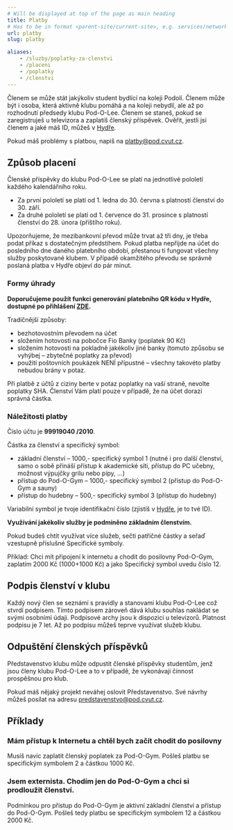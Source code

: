 ```yaml
---
# Will be displayed at top of the page as main heading
title: Platby
# Has to be in format <parent-site/current-site>, e.g. services/network (notice missing slash at the beginning)
url: platby
slug: platby

aliases:
    - /sluzby/poplatky-za-clenstvi
    - /placeni
    - /poplatky
    - /clenstvi
---
```


Členem se může stát jakýkoliv student bydlící na koleji Podolí. Členem může být i osoba, která aktivně klubu pomáhá a na koleji nebydlí, ale až po rozhodnutí předsedy klubu Pod-O-Lee. Členem se staneš, pokud se zaregistruješ u televizora a zaplatíš členský příspěvek. Ověřit, jestli jsi členem a jaké máš ID, můžeš v [Hydře](https://hydra.pod.cvut.cz).

Pokud máš problémy s platbou, napiš na <platby@pod.cvut.cz>.

## Způsob placení

Členské příspěvky do klubu Pod-O-Lee se platí na jednotlivé pololetí každého kalendářního roku.

- Za první pololetí se platí od 1. ledna do 30. června s platností členství do 30. září.
- Za druhé pololetí se platí od 1. července do 31. prosince s platností členství do 28. února (příštího roku).

Upozorňujeme, že mezibankovní převod může trvat až tři dny, je třeba podat příkaz s dostatečným předstihem. Pokud platba nepřijde na účet do posledního dne daného platebního období, přestanou ti fungovat všechny služby poskytované klubem. V případě okamžitého převodu se správně poslaná platba v Hydře objeví do pár minut.

### Formy úhrady

**Doporučujeme použít funkci generování platebního QR kódu v Hydře, dostupné po přihlášení [ZDE](https://hydra.pod.cvut.cz/membership/payments).**

Tradičnější způsoby:

- bezhotovostním převodem na účet
- složením hotovosti na pobočce Fio Banky (poplatek 90 Kč)
- složením hotovosti na pokladně jakékoliv jiné banky (tomuto způsobu se vyhýbej – zbytečné poplatky za převod)
- použití poštovních poukázek NENÍ přípustné – všechny takovéto platby nebudou brány v potaz.

Při platbě z účtů z ciziny berte v potaz poplatky na vaší straně, nevolte poplatky SHA. Členství Vám platí pouze v případě, že na účet dorazí správná částka.

### Náležitosti platby

Číslo účtu je **99919040 /2010**.

Částka za členství a specifický symbol:

- základní členství – 1000,- specifický symbol 1 (nutné i pro další členství, samo o sobě přináší přístup k akademické síti, přístup do PC učebny, možnost výpujčky grilu nebo pípy, ...)
- přístup do Pod-O-Gym – 1000,- specifický symbol 2 (přístup do Pod-O-Gym a sauny)
- přístup do hudebny – 500,- specifický symbol 3 (přístup do hudebny)

Variabilní symbol je tvoje identifikační číslo (zjistíš v [Hydře](https://hydra.pod.cvut.cz), je to tvé ID).

**Využívání jakékoliv služby je podmíněno základním členstvím.**

Pokud budeš chtít využívat více služeb, sečti patřičné částky a seřaď vzestupně příslušné Specifické symboly.

Příklad: Chci mít připojení k internetu a chodit do posilovny Pod-O-Gym, zaplatím 2000 Kč (1000+1000 Kč) a jako Specifický symbol uvedu číslo 12.

## Podpis členství v klubu

Každý nový člen se seznámí s pravidly a stanovami klubu Pod-O-Lee což stvrdí podpisem. Tímto podpisem zároveň dává klubu souhlas nakládat se svými osobními údaji. Podpisové archy jsou k dispozici u televizorů. Platnost podpisu je 7 let. Až po podpisu můžeš teprve využívat služeb klubu.

## Odpuštění členských příspěvků

Představenstvo klubu může odpustit členské příspěvky studentům, jenž jsou členy klubu Pod-O-Lee a to v případě, že vykonávají činnost prospěšnou pro klub.

Pokud máš nějaký projekt neváhej oslovit Představenstvo. Své návrhy můžeš posílat na adresu <predstavenstvo@pod.cvut.cz>.

## Příklady

### Mám přístup k Internetu a chtěl bych začít chodit do posilovny

Musíš navíc zaplatit členský poplatek za Pod-O-Gym. Pošleš platbu se specifickým symbolem 2 a částkou 1000 Kč.

### Jsem externista. Chodím jen do Pod-O-Gym a chci si prodloužit členství.

Podmínkou pro přístup do Pod-O-Gym je aktivní základní členství a přístup do Pod-O-Gym. Pošleš tedy platbu se specifickým symbolem 12 a částkou 2000 Kč.
